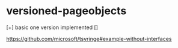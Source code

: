 # versioned-pageobjects
 
[+] basic one version implemented
[]


https://github.com/microsoft/tsyringe#example-without-interfaces